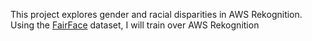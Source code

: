 This project explores gender and racial disparities in AWS Rekognition. Using the [FairFace](https://github.com/joojs/fairface) dataset, I will train over AWS Rekognition
